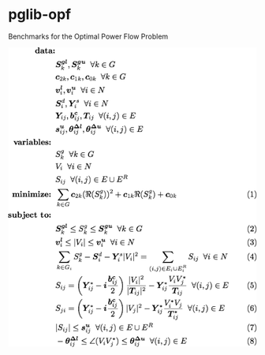 # pglib-opf
Benchmarks for the Optimal Power Flow Problem

![The Mathmatical Model of the Optimal Power Flow Problem](MODEL.png?raw=true "Optional Title")
